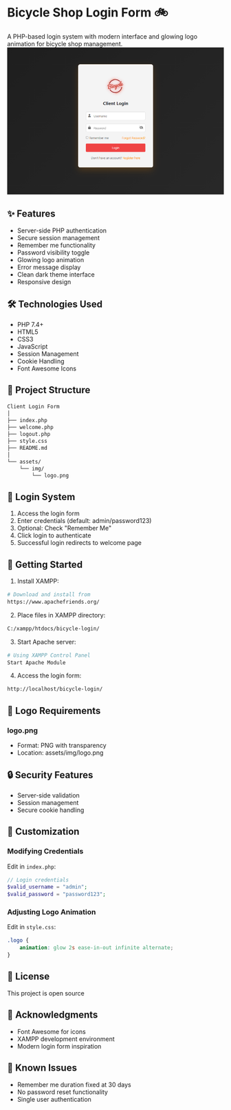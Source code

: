 # Bicycle Shop Login Form 🚲
A PHP-based login system with modern interface and glowing logo animation for bicycle shop management.
![Bicycle Shop Login](assets/img/login-preview.png)

## ✨ Features
- Server-side PHP authentication
- Secure session management
- Remember me functionality
- Password visibility toggle
- Glowing logo animation
- Error message display
- Clean dark theme interface
- Responsive design


## 🛠️ Technologies Used
- PHP 7.4+
- HTML5
- CSS3
- JavaScript
- Session Management
- Cookie Handling
- Font Awesome Icons

## 📁 Project Structure
```
Client Login Form
│
├── index.php
├── welcome.php
├── logout.php
├── style.css
├── README.md
│
└── assets/
    └── img/
        └── logo.png
```

## 🔐 Login System
1. Access the login form
2. Enter credentials (default: admin/password123)
3. Optional: Check "Remember Me"
4. Click login to authenticate
5. Successful login redirects to welcome page

## 🚀 Getting Started
1. Install XAMPP:
```bash
# Download and install from
https://www.apachefriends.org/
```

2. Place files in XAMPP directory:
```bash
C:/xampp/htdocs/bicycle-login/
```

3. Start Apache server:
```bash
# Using XAMPP Control Panel
Start Apache Module
```

4. Access the login form:
```bash
http://localhost/bicycle-login/
```

## 🎨 Logo Requirements
### logo.png

- Format: PNG with transparency
- Location: assets/img/logo.png

## 🔒 Security Features
- Server-side validation
- Session management
- Secure cookie handling


## 🔧 Customization
### Modifying Credentials
Edit in `index.php`:
```php
// Login credentials
$valid_username = "admin";
$valid_password = "password123";
```

### Adjusting Logo Animation
Edit in `style.css`:
```css
.logo {
    animation: glow 2s ease-in-out infinite alternate;
}
```


## 📝 License
This project is open source

## 👏 Acknowledgments
- Font Awesome for icons
- XAMPP development environment
- Modern login form inspiration

## 🐛 Known Issues
- Remember me duration fixed at 30 days
- No password reset functionality
- Single user authentication

